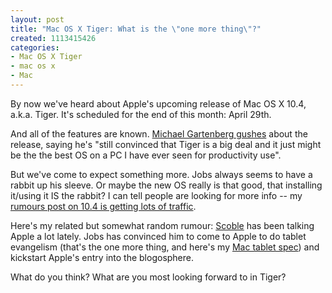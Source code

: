 ```yaml
--- 
layout: post
title: "Mac OS X Tiger: What is the \"one more thing\"?"
created: 1113415426
categories: 
- Mac OS X Tiger
- mac os x
- Mac
---
```

<p>By now we've heard about Apple's upcoming release of Mac OS X 10.4, a.k.a. Tiger. It's scheduled for the end of this month: April 29th.</p>
<p>And all of the features are known. <a href="http://weblogs.jupiterresearch.com/analysts/gartenberg/archives/007715.html">Michael Gartenberg gushes</a> about the release, saying he's &quot;still convinced that Tiger is a big deal and it just might be the the best OS on a PC I have ever seen for productivity use&quot;.</p>
<p>But we've come to expect something more. Jobs always seems to have a rabbit up his sleeve. Or maybe the new OS really is that good, that installing it/using it IS the rabbit? I can tell people are looking for more info -- my <a href="/node/1009">rumours post on 10.4 is getting lots of traffic</a>.</p>
<p>Here's my related but somewhat random rumour: <a href="http://scoble.weblogs.com/">Scoble</a> has been talking Apple a lot lately. Jobs has convinced him to come to Apple to do tablet evangelism (that's the one more thing, and here's my <a href="/node/1441">Mac tablet spec</a>) and kickstart Apple's entry into the blogosphere.</p>
<!--break-->
<p>What do you think? What are you most looking forward to in Tiger?</p>
